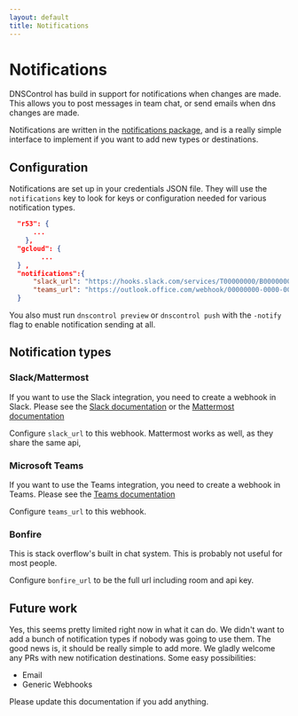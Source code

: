 ```yaml
---
layout: default
title: Notifications
---
```

# Notifications

DNSControl has build in support for notifications when changes are made. This allows you to post messages in team chat, or send emails when dns changes are made.

Notifications are written in the [notifications package](https://github.com/StackExchange/dnscontrol/tree/master/pkg/notifications), and is a really simple interface to implement if you want to add
new types or destinations.

## Configuration

Notifications are set up in your credentials JSON file. They will use the `notifications` key to look for keys or configuration needed for various notification types.

```json
  "r53": {
      ...
    },
  "gcloud": {
        ...
  } ,
  "notifications":{
      "slack_url": "https://hooks.slack.com/services/T00000000/B00000000/XXXXXXXXXXXXXXXXXXXXXXXX",
      "teams_url": "https://outlook.office.com/webhook/00000000-0000-0000-0000-000000000000@00000000-0000-0000-0000-000000000000/IncomingWebhook/00000000000000000000000000000000/00000000-0000-0000-0000-000000000000"
  }
```

You also must run `dnscontrol preview` or `dnscontrol push` with the `-notify` flag to enable notification sending at all.

## Notification types

### Slack/Mattermost

If you want to use the Slack integration, you need to create a webhook in Slack.
Please see the [Slack documentation](https://api.slack.com/messaging/webhooks) or the [Mattermost documentation](https://docs.mattermost.com/developer/webhooks-incoming.html)

Configure `slack_url` to this webhook. Mattermost works as well, as they share the same api,

### Microsoft Teams

If you want to use the Teams integration, you need to create a webhook in Teams.
Please see the [Teams documentation](https://docs.microsoft.com/en-us/microsoftteams/platform/webhooks-and-connectors/how-to/add-incoming-webhook#add-an-incoming-webhook-to-a-teams-channel)

Configure `teams_url` to this webhook.

### Bonfire

This is stack overflow's built in chat system. This is probably not useful for most people.

Configure `bonfire_url` to be the full url including room and api key.

## Future work

Yes, this seems pretty limited right now in what it can do. We didn't want to add a bunch of notification types if nobody was going to use them. The good news is, it should
be really simple to add more. We gladly welcome any PRs with new notification destinations. Some easy possibilities:

- Email
- Generic Webhooks

Please update this documentation if you add anything.
